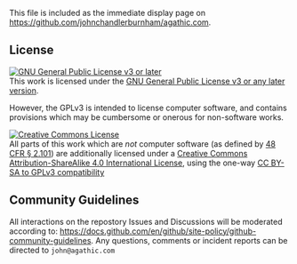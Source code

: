 This file is included as the immediate display page on https://github.com/johnchandlerburnham/agathic.com.

## License

<a rel="license" href="https://www.gnu.org/licenses/gpl-3.0.en.html"><img alt="GNU General Public License v3 or later" style="border-width:0" src="https://www.gnu.org/graphics/gplv3-or-later.png" /></a><br /> This work is licensed under the <a rel="license" href="https://www.gnu.org/licenses/gpl-3.0.en.html">GNU General Public License v3 or any later version</a>.

However, the GPLv3 is intended to license computer software, and contains provisions which may be cumbersome or onerous for non-software works.

<a rel="license" href="http://creativecommons.org/licenses/by-sa/4.0/"><img alt="Creative Commons License" style="border-width:0" src="https://i.creativecommons.org/l/by-sa/4.0/88x31.png" /></a><br /> All parts of this work which are *not* computer software (as defined by [48 CFR § 2.101](https://www.law.cornell.edu/definitions/index.php?width=840&height=800&iframe=true&def_id=3cabe452614be019df89713c8aa10206&term_occur=999&term_src=Title:48:Chapter:1:Subchapter:A:Part:2:Subpart:2.1:2.101)) are additionally licensed under a <a rel="license" href="http://creativecommons.org/licenses/by-sa/4.0/">Creative Commons Attribution-ShareAlike 4.0 International License</a>, using the one-way [CC BY-SA to GPLv3 compatibility](https://wiki.creativecommons.org/wiki/ShareAlike_compatibility:_GPLv3)

## Community Guidelines
All interactions on the repostory Issues and Discussions will be moderated according to: https://docs.github.com/en/github/site-policy/github-community-guidelines. Any questions, comments or incident reports can be directed to `john@agathic.com`